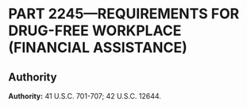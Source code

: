 # PART 2245—REQUIREMENTS FOR DRUG-FREE WORKPLACE (FINANCIAL ASSISTANCE)


## Authority

**Authority:** 41 U.S.C. 701-707; 42 U.S.C. 12644.


